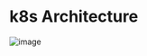 # k8s Architecture

![image](https://github.com/user-attachments/assets/b306529a-6c34-4cb3-ba11-ecc13822ee28)
